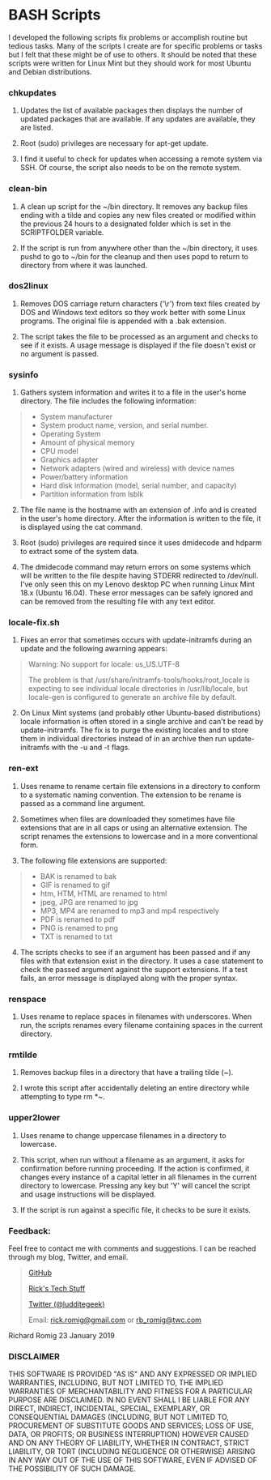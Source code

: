 # BASH Scripts

I developed the following scripts fix problems or accomplish routine but tedious tasks. Many of the scripts I create are for specific problems or tasks but I felt that these might be of use to others. It should be noted that these scripts were written for Linux Mint but they should work for most Ubuntu and Debian distributions.

### chkupdates
1. Updates the list of available packages then displays the number of updated packages that are available. If any updates are available, they are listed.

2. Root (sudo) privileges are necessary for apt-get update.

3. I find it useful to check for updates when accessing a remote system via SSH. Of course, the script also needs to be on the remote system.

### clean-bin
1. A clean up script for the ~/bin directory. It removes any backup files ending with a tilde and copies any new files created or modified within the previous 24 hours to a designated folder which is set in the SCRIPTFOLDER variable.

2. If the script is run from anywhere other than the ~/bin directory, it uses pushd to go to ~/bin for the cleanup and then uses popd to return to directory from where it was launched.

### dos2linux
1. Removes DOS carriage return characters ('\r') from text files created by DOS and Windows text editors so they work better with some Linux programs. The original file is appended with a .bak extension.

2. The script takes the file to be processed as an argument and checks to see if it exists. A usage message is displayed if the file doesn't exist or no argument is passed.

### sysinfo
1. Gathers system information and writes it to a file in the user's home directory. The file includes the following information:

> - System manufacturer
> - System product name, version, and serial number.
> - Operating System
> - Amount of physical memory
> - CPU model
> - Graphics adapter
> - Network adapters (wired and wireless) with device names
> - Power/battery information
> - Hard disk information (model, serial number, and capacity)
> - Partition information from lsblk

2. The file name is the hostname with an extension of .info and is created in the user's home directory. After the information is written to the file, it is displayed using the cat command.

3. Root (sudo) privileges are required since it uses dmidecode and hdparm to extract some of the system data.

4. The dmidecode command may return errors on some systems which will be written to the file despite having STDERR redirected to /dev/null. I've only seen this on my Lenovo desktop PC when running Linux Mint 18.x (Ubuntu 16.04). These error messages can be safely ignored and can be removed from the resulting file with any text editor.

### locale-fix.sh
1. Fixes an error that sometimes occurs with update-initramfs during an update and the following awarning appears:
>Warning: No support for locale: us_US.UTF-8
>
>The problem is that /usr/share/initramfs-tools/hooks/root_locale is expecting to see individual locale directories in /usr/lib/locale, but locale-gen is configured to generate an archive file by default.

2. On Linux Mint systems (and probably other Ubuntu-based distributions) locale information is often stored in a single archive and can't be read by update-initramfs. The fix is to purge the existing locales and to store them in individual directories instead of in an archive then run update-initramfs with the -u and -t flags.

### ren-ext
1. Uses rename to rename certain file extensions in a directory to conform to a systematic naming convention. The extension to be rename is passed as a command line argument.

2. Sometimes when files are downloaded they sometimes have file extensions that are in all caps or using an alternative extension. The script renames the extensions to lowercase and in a more conventional form.

3. The following file extensions are supported:

> - BAK is renamed to bak
> - GIF is renamed to gif
> - htm, HTM, HTML are renamed to html
> - jpeg, JPG are renamed to jpg
> - MP3, MP4 are renamed to mp3 and mp4 respectively
> - PDF is renamed to pdf
> - PNG is renamed to png
> - TXT is renamed to txt

4. The scripts checks to see if an argument has been passed and if any files with that extension exist in the directory. It uses a case statement to check the passed argument against the support extensions. If a test fails, an error message is displayed along with the proper syntax.

### renspace
1. Uses rename to replace spaces in filenames with underscores. When run, the scripts renames every filename containing spaces in the current directory.

### rmtilde
1. Removes backup files in a directory that have a trailing tilde (~).

2. I wrote this script after accidentally deleting an entire directory while attempting to type rm *~.

### upper2lower
1. Uses rename to change uppercase filenames in a directory to lowercase.

2. This script, when run without a filename as an argument, it asks for confirmation before running proceeding. If the action is confirmed, it changes every instance of a capital letter in all filenames in the current directory to lowercase. Pressing any key but 'Y' will cancel the script and usage instructions will be displayed.

3. If the script is run against a specific file, it checks to be sure it exists.

### Feedback:

Feel free to contact me with comments and suggestions. I can be reached through my blog, Twitter, and email.

>[GitHub](https://github.com/RickRomig/bashscripts)
>
>[Rick's Tech Stuff](https://ricktech.wordpress.com)
>
>[Twitter (@ludditegeek)](https://twitter.com/ludditegeek)
>
>Email: <rick.romig@gmail.com> or <rb_romig@twc.com>

Richard Romig
23 January 2019

### DISCLAIMER

THIS SOFTWARE IS PROVIDED "AS IS" AND ANY EXPRESSED OR IMPLIED WARRANTIES, INCLUDING, BUT NOT LIMITED TO, THE IMPLIED WARRANTIES OF MERCHANTABILITY AND FITNESS FOR A PARTICULAR PURPOSE ARE DISCLAIMED. IN NO EVENT SHALL I BE LIABLE FOR ANY DIRECT, INDIRECT, INCIDENTAL, SPECIAL, EXEMPLARY, OR CONSEQUENTIAL DAMAGES (INCLUDING, BUT NOT LIMITED TO, PROCUREMENT OF SUBSTITUTE GOODS AND SERVICES; LOSS OF USE, DATA, OR PROFITS; OR BUSINESS INTERRUPTION) HOWEVER CAUSED AND ON ANY THEORY OF LIABILITY, WHETHER IN CONTRACT, STRICT LIABILITY, OR TORT (INCLUDING NEGLIGENCE OR OTHERWISE) ARISING IN ANY WAY OUT OF THE USE OF THIS SOFTWARE, EVEN IF ADVISED OF THE POSSIBILITY OF SUCH DAMAGE.

